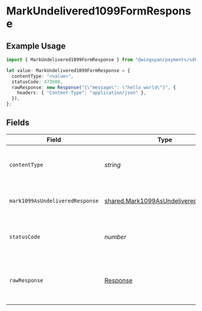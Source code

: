 # MarkUndelivered1099FormResponse

## Example Usage

```typescript
import { MarkUndelivered1099FormResponse } from "@wingspan/payments/sdk/models/operations";

let value: MarkUndelivered1099FormResponse = {
  contentType: "<value>",
  statusCode: 473608,
  rawResponse: new Response("{\"message\": \"hello world\"}", {
    headers: { "Content-Type": "application/json" },
  }),
};
```

## Fields

| Field                                                                                               | Type                                                                                                | Required                                                                                            | Description                                                                                         |
| --------------------------------------------------------------------------------------------------- | --------------------------------------------------------------------------------------------------- | --------------------------------------------------------------------------------------------------- | --------------------------------------------------------------------------------------------------- |
| `contentType`                                                                                       | *string*                                                                                            | :heavy_check_mark:                                                                                  | HTTP response content type for this operation                                                       |
| `mark1099AsUndeliveredResponse`                                                                     | [shared.Mark1099AsUndeliveredResponse](../../../sdk/models/shared/mark1099asundeliveredresponse.md) | :heavy_minus_sign:                                                                                  | Mark 1099 as undelivered response                                                                   |
| `statusCode`                                                                                        | *number*                                                                                            | :heavy_check_mark:                                                                                  | HTTP response status code for this operation                                                        |
| `rawResponse`                                                                                       | [Response](https://developer.mozilla.org/en-US/docs/Web/API/Response)                               | :heavy_check_mark:                                                                                  | Raw HTTP response; suitable for custom response parsing                                             |